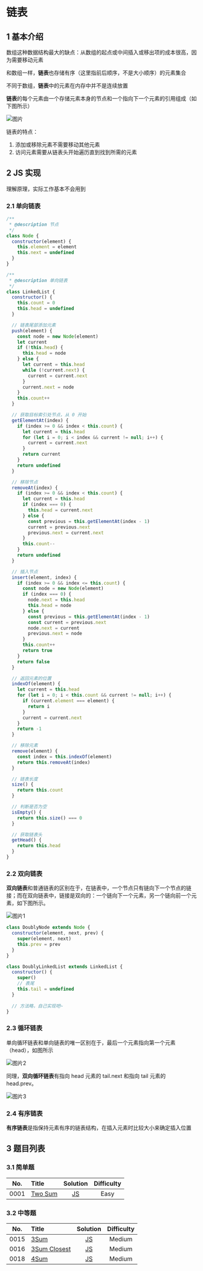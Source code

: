 # 链表

## 1 基本介绍

数组这种数据结构最大的缺点：从数组的起点或中间插入或移出项的成本很高，因为需要移动元素

和数组一样，**链表**也存储有序（这里指前后顺序，不是大小顺序）的元素集合

不同于数组，**链表**中的元素在内存中并不是连续放置

**链表**的每个元素由一个存储元素本身的节点和一个指向下一个元素的引用组成（如下图所示）

![图片](https://melonvin-1302080640.cos.ap-shanghai.myqcloud.com/%E5%9B%BE%E7%89%87.png)

链表的特点：

1. 添加或移除元素不需要移动其他元素
2. 访问元素需要从链表头开始遍历直到找到所需的元素

## 2 JS 实现

理解原理，实际工作基本不会用到

### 2.1 单向链表

```js
/**
 * @description 节点
 */
class Node {
  constructor(element) {
    this.element = element
    this.next = undefined
  }
}

/**
 * @description 单向链表
 */
class LinkedList {
  constructor() {
    this.count = 0
    this.head = undefined
  }

  // 链表尾部添加元素
  push(element) {
    const node = new Node(element)
    let current
    if (!this.head) {
      this.head = node
    } else {
      let current = this.head
      while (!current.next) {
        current = current.next
      }
      current.next = node
    }
    this.count++
  }

  // 获取目标索引处节点，从 0 开始
  getElementAt(index) {
    if (index >= 0 && index < this.count) {
      let current = this.head
      for (let i = 0; i < index && current != null; i++) {
        current = current.next
      }
      return current
    }
    return undefined
  }

  // 移除节点
  removeAt(index) {
    if (index >= 0 && index < this.count) {
      let current = this.head
      if (index === 0) {
        this.head = current.next
      } else {
        const previous = this.getElementAt(index - 1)
        current = previous.next
        previous.next = current.next
      }
      this.count--
    }
    return undefined
  }

  // 插入节点
  insert(element, index) {
    if (index >= 0 && index <= this.count) {
      const node = new Node(element)
      if (index === 0) {
        node.next = this.head
        this.head = node
      } else {
        const previous = this.getElementAt(index - 1)
        const current = previous.next
        node.next = current
        previous.next = node
      }
      this.count++
      return true
    }
    return false
  }

  // 返回元素的位置
  indexOf(element) {
    let current = this.head
    for (let i = 0; i < this.count && current != null; i++) {
      if (current.element === element) {
        return i
      }
      current = current.next
    }
    return -1
  }

  // 移除元素
  remove(element) {
    const index = this.indexOf(element)
    return this.removeAt(index)
  }

  // 链表长度
  size() {
    return this.count
  }

  // 判断是否为空
  isEmpty() {
    return this.size() === 0
  }

  // 获取链表头
  getHead() {
    return this.head
  }
}
```

### 2.2 双向链表

**双向链表**和普通链表的区别在于，在链表中，一个节点只有链向下一个节点的链接；而在双向链表中，链接是双向的：一个链向下一个元素，另一个链向前一个元素，如下图所示。

![图片1](https://melonvin-1302080640.cos.ap-shanghai.myqcloud.com/%E5%9B%BE%E7%89%871.png)

```js
class DoublyNode extends Node {
  constructor(element, next, prev) {
    super(element, next)
    this.prev = prev
  }
}

class DoublyLinkedList extends LinkedList {
  constructor() {
    super()
    // 表尾
    this.tail = undefined
  }
  
  // 方法略，自己实现吧~
}
```

### 2.3 循环链表

单向循环链表和单向链表的唯一区别在于，最后一个元素指向第一个元素（head），如图所示

![图片2](https://melonvin-1302080640.cos.ap-shanghai.myqcloud.com/%E5%9B%BE%E7%89%872.png)

同理，**双向循环链表**有指向 head 元素的 tail.next 和指向 tail 元素的 head.prev。

![图片3](https://melonvin-1302080640.cos.ap-shanghai.myqcloud.com/%E5%9B%BE%E7%89%873.png)

### 2.4 有序链表

**有序链表**是指保持元素有序的链表结构，在插入元素时比较大小来确定插入位置

## 3 题目列表

### 3.1 简单题

| No.  | Title                                                |                        Solution                         | Difficulty |
| :--: | :--------------------------------------------------- | :-----------------------------------------------------: | :--------: |
| 0001 | [Two Sum](https://leetcode-cn.com/problems/two-sum/) | [JS](../03-LeetCode%20题解/0001~0099/0001.Two%20Sum.md) |    Easy    |

### 3.2 中等题

| No.  | Title                                                        |                           Solution                           | Difficulty |
| :--: | :----------------------------------------------------------- | :----------------------------------------------------------: | :--------: |
| 0015 | [3Sum](https://leetcode-cn.com/problems/3sum/)               |      [JS](../03-LeetCode%20题解/0001~0099/0015.3Sum.md)      |   Medium   |
| 0016 | [3Sum Closest](https://leetcode-cn.com/problems/3sum-closest/) | [JS](../03-LeetCode%20题解/0001~0099/0016.3Sum%20Closest.md) |   Medium   |
| 0018 | [4Sum](https://leetcode-cn.com/problems/4sum/)               |      [JS](../03-LeetCode%20题解/0001~0099/0018.4Sum.md)      |   Medium   |

